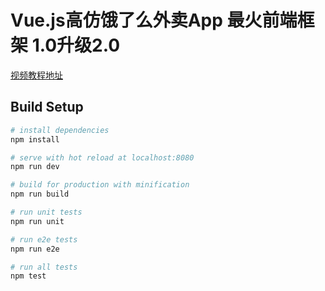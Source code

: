 # Vue.js高仿饿了么外卖App 最火前端框架 1.0升级2.0

[视频教程地址](http://coding.imooc.com/class/74.html)

## Build Setup

``` bash
# install dependencies
npm install

# serve with hot reload at localhost:8080
npm run dev

# build for production with minification
npm run build

# run unit tests
npm run unit

# run e2e tests
npm run e2e

# run all tests
npm test
```
